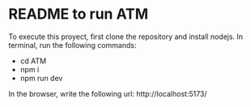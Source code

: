 # README to run ATM

To execute this proyect, first clone the repository and install nodejs.
In terminal, run the following commands:

- cd ATM
- npm i
- npm run dev

In the browser, write the following url: http://localhost:5173/
